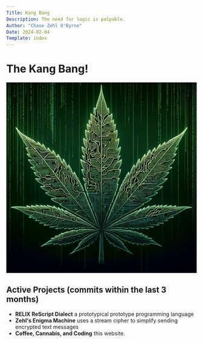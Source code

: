 ```yaml
---
Title: Kang Bang
Description: The need for logic is palpable.
Author: "Chase Zehl O'Byrne"
Date: 2024-02-04
Template: index
---
```


# The Kang Bang!
![Cannabis Circuit](/assets/leafy_circuit.webp#right)

## Active Projects (commits within the last 3 months)
 * **RELIX ReScript Dialect** a prototypical prototype programming language
 * **Zehl's Enigma Machine** uses a stream cipher to simplify sending encrypted text messages
 * **Coffee, Cannabis, and Coding** this website.
